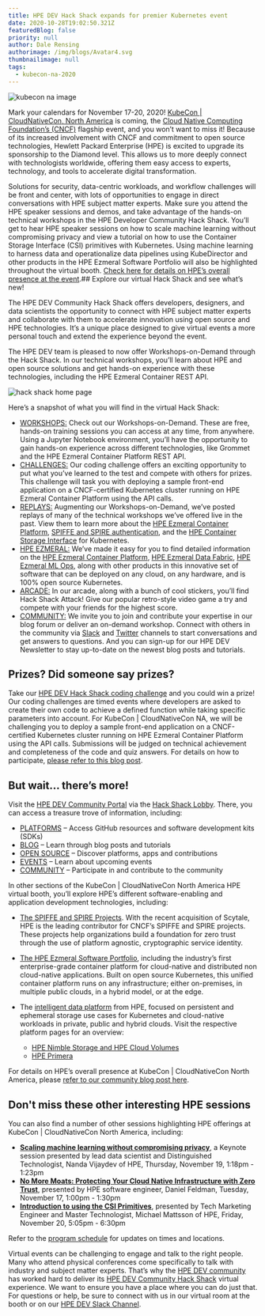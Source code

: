 ```yaml
---
title: HPE DEV Hack Shack expands for premier Kubernetes event
date: 2020-10-28T19:02:50.321Z
featuredBlog: false
priority: null
author: Dale Rensing
authorimage: /img/blogs/Avatar4.svg
thumbnailimage: null
tags:
  - kubecon-na-2020
---
```

![kubecon na image](https://hpe-developer-portal.s3.amazonaws.com/uploads/media/2020/9/kubecon-na-image-1603912007661.png)

Mark your calendars for November 17-20, 2020! [KubeCon | CloudNativeCon, North America](https://events.linuxfoundation.org/kubecon-cloudnativecon-north-america/) is coming, the [Cloud Native Computing Foundation’s (CNCF)](http://cncf.io/) flagship event, and you won’t want to miss it! Because of its increased involvement with CNCF and commitment to open source technologies, Hewlett Packard Enterprise (HPE) is excited to upgrade its sponsorship to the Diamond level. This allows us to more deeply connect with technologists worldwide, offering them easy access to experts, technology, and tools to accelerate digital transformation.

Solutions for security, data-centric workloads, and workflow challenges will be front and center, with lots of opportunities to engage in direct conversations with HPE subject matter experts. Make sure you attend the HPE speaker sessions and demos, and take advantage of the hands-on technical workshops in the HPE Developer Community Hack Shack. You’ll get to hear HPE speaker sessions on how to scale machine learning without compromising privacy and view a tutorial on how to use the Container Storage Interface (CSI) primitives with Kubernetes. Using machine learning to harness data and operationalize data pipelines using KubeDirector and other products in the HPE Ezmeral Software Portfolio will also be highlighted throughout the virtual booth. [Check here for details on HPE’s overall presence at the event](https://community.hpe.com/t5/hpe-ezmeral-uncut/hpe-showcasing-enterprise-edge-to-cloud-solutions-at-kubecon/ba-p/7107337).## Explore our virtual Hack Shack and see what’s new!

The HPE DEV Community Hack Shack offers developers, designers, and data scientists the opportunity to connect with HPE subject matter experts and collaborate with them to accelerate innovation using open source and HPE technologies. It’s a unique place designed to give virtual events a more personal touch and extend the experience beyond the event.

The HPE DEV team is pleased to now offer Workshops-on-Demand through the Hack Shack. In our technical workshops, you’ll learn about HPE and open source solutions and get hands-on experience with these technologies, including the HPE Ezmeral Container REST API.

![hack shack home page](https://hpe-developer-portal.s3.amazonaws.com/uploads/media/2020/10/hack-shack-home-page-1604432949140.png)

Here’s a snapshot of what you will find in the virtual Hack Shack:

* [WORKSHOPS:](https://hackshack.hpedev.io/workshops) Check out our Workshops-on-Demand. These are free, hands-on training sessions you can access at any time, from anywhere. Using a Jupyter Notebook environment, you’ll have the opportunity to gain hands-on experience across different technologies, like Grommet and the HPE Ezmeral Container Platform REST API.
* [CHALLENGES:](https://hackshack.hpedev.io/challenges) Our coding challenge offers an exciting opportunity to put what you’ve learned to the test and compete with others for prizes. This challenge will task you with deploying a sample front-end application on a CNCF-certified Kubernetes cluster running on HPE Ezmeral Container Platform using the API calls.
* [REPLAYS:](https://hackshack.hpedev.io/replays) Augmenting our Workshops-on-Demand, we’ve posted replays of many of the technical workshops we’ve offered live in the past. View them to learn more about the [HPE Ezmeral Container Platform](https://hackshack.hpedev.io/replays/1), [SPIFFE and SPIRE authentication](https://hackshack.hpedev.io/replays/5), and the [HPE Container Storage Interface](https://hackshack.hpedev.io/replays/2) for Kubernetes.
* [HPE EZMERAL:](https://hackshack.hpedev.io/ezmeral) We’ve made it easy for you to find detailed information on the [HPE Ezmeral Container Platform](https://developer.hpe.com/platform/hpe-ezmeral-container-platform/home), [HPE Ezmeral Data Fabric](https://developer.hpe.com/platform/hpe-ezmeral-data-fabric/home), [HPE Ezmeral ML Ops](https://www.hpe.com/us/en/solutions/machine-learning-operations.html), along with other products in this innovative set of software that can be deployed on any cloud, on any hardware, and is 100% open source Kubernetes.
* [ARCADE:](https://hackshack.hpedev.io/arcade)  In our arcade, along with a bunch of cool stickers, you’ll find Hack Shack Attack! Give our popular retro-style video game a try and compete with your friends for the highest score.
* [COMMUNITY:](https://hackshack.hpedev.io/community)  We invite you to join and contribute your expertise in our blog forum or deliver an on-demand workshop. Connect with others in the community via [Slack](https://slack.hpedev.io/) and [Twitter](https://twitter.com/HPE_DevCom) channels to start conversations and get answers to questions. And you can sign-up for our HPE DEV Newsletter to stay up-to-date on the newest blog posts and tutorials.

## Prizes? Did someone say prizes?

Take our [HPE DEV Hack Shack coding challenge](https://hackshack.hpedev.io/challenges) and you could win a prize! Our coding challenges are timed events where developers are asked to create their own code to achieve a defined function while taking specific parameters into account. For KubeCon | CloudNativeCon NA, we will be challenging you to deploy a sample front-end application on a CNCF-certified Kubernetes cluster running on HPE Ezmeral Container Platform using the API calls. Submissions will be judged on technical achievement and completeness of the code and quiz answers. For details on how to participate, [please refer to this blog post](/blog/hpe-dev-hack-shack-coding-challenges-are-you-ready-to-compete).

## But wait… there’s more!

Visit the [HPE DEV Community Portal](https://developer.hpe.com/) via the [Hack Shack Lobby](https://hackshack.hpedev.io/). There, you can access a treasure trove of information, including:

* [PLATFORMS](https://developer.hpe.com/platforms) – Access GitHub resources and software development kits (SDKs)
* [BLOG](/blog) – Learn through blog posts and tutorials
* [OPEN SOURCE](https://developer.hpe.com/projects) – Discover platforms, apps and contributions
* [EVENTS](https://developer.hpe.com/events) – Learn about upcoming events
* [COMMUNITY](https://developer.hpe.com/community) – Participate in and contribute to the community

In other sections of the KubeCon | CloudNativeCon North America HPE virtual booth, you’ll explore HPE’s different software-enabling and application development technologies, including:

* [The SPIFFE and SPIRE Projects](https://spiffe.io/). With the recent acquisition of Scytale, HPE is the leading contributor for CNCF’s SPIFFE and SPIRE projects. These projects help organizations build a foundation for zero trust through the use of platform agnostic, cryptographic service identity.
* [The HPE Ezmeral Software Portfolio](https://www.hpe.com/us/en/ezmeral.html), including the industry’s first enterprise-grade container platform for cloud-native and distributed non cloud-native applications. Built on open source Kubernetes, this unified container platform runs on any infrastructure; either on-premises, in multiple public clouds, in a hybrid model, or at the edge.
* The [intelligent data platform](https://www.hpe.com/us/en/storage/intelligent-storage.html?chatsrc=ot-en&jumpid=ps_8r5mdg32xs_aid-520023673&gclid=Cj0KCQiAs67yBRC7ARIsAF49CdU6O6Hbaj1lwT8tcrU702BzRnZboWNQILTShb0cCk-eEk7nUjQ-yhMaAv4fEALw_wcB&gclsrc=aw.ds%22%20\t%20%22_blank) from HPE, focused on persistent and ephemeral storage use cases for Kubernetes and cloud-native workloads in private, public and hybrid clouds. Visit the respective platform pages for an overview:

  * [HPE Nimble Storage and HPE Cloud Volumes](https://developer.hpe.com/platform/hpe-nimble-storage/home)
  * [HPE Primera](https://developer.hpe.com/platform/hpe-3par-and-primera/home)

For details on HPE’s overall presence at KubeCon | CloudNativeCon North America, please [refer to our community blog post here](https://community.hpe.com/t5/hpe-ezmeral-uncut/hpe-showcasing-enterprise-edge-to-cloud-solutions-at-kubecon/ba-p/7107337).

## Don't miss these other interesting HPE sessions

You can also find a number of other sessions highlighting HPE offerings at KubeCon | CloudNativeCon North America, including:

* **[Scaling machine learning without compromising privacy](https://sched.co/eoDy)**, a Keynote session presented by lead data scientist and Distinguished Technologist, Nanda Vijaydev of HPE, Thursday, November 19, 1:18pm - 1:23pm
* **[No More Moats: Protecting Your Cloud Native Infrastructure with Zero Trust](https://kccncna20.sched.com/event/f6jb?iframe=no)**, presented by HPE software engineer, Daniel Feldman, Tuesday, November 17, 1:00pm - 1:30pm
* **[Introduction to using the CSI Primitives](https://kccncna20.sched.com/type/Tutorials/101+%28sessions+for+those+new+to+the+conference+overall+and%2For+beginners+to+the+conference+content)**, presented by Tech Marketing Engineer and Master Technologist, Michael Mattsson of HPE, Friday, November 20, 5:05pm - 6:30pm

Refer to the [program schedule](https://events.linuxfoundation.org/kubecon-cloudnativecon-north-america/program/schedule/) for updates on times and locations.

Virtual events can be challenging to engage and talk to the right people. Many who attend physical conferences come specifically to talk with industry and subject matter experts. That’s why the [HPE DEV community](https://developer.hpe.com/community) has worked hard to deliver its [HPE DEV Community Hack Shack](https://hackshack.hpedev.io/) virtual experience. We want to ensure you have a place where you can do just that. For questions or help, be sure to connect with us in our virtual room at the booth or on our [HPE DEV Slack Channel](https://slack.hpedev.io/).